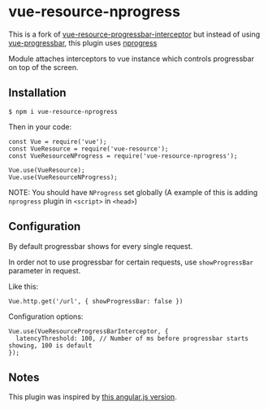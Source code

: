 # vue-resource-nprogress

This is a fork of [vue-resource-progressbar-interceptor](https://github.com/staskjs/vue-resource-progressbar-interceptor) but instead of using [vue-progressbar](https://github.com/hilongjw/vue-progressbar), this plugin uses [nprogress](https://github.com/rstacruz/nprogress)

Module attaches interceptors to vue instance which controls progressbar on top of the screen.

## Installation

    $ npm i vue-resource-nprogress

Then in your code:

    const Vue = require('vue');
    const VueResource = require('vue-resource');
    const VueResourceNProgress = require('vue-resource-nprogress');

    Vue.use(VueResource);
    Vue.use(VueResourceNProgress);


NOTE: You should have `NProgress` set globally (A example of this is adding `nprogress` plugin in `<script>` in `<head>`)

## Configuration

By default progressbar shows for every single request.

In order not to use progressbar for certain requests, use `showProgressBar` parameter in request.

Like this:

    Vue.http.get('/url', { showProgressBar: false })

Configuration options:

    Vue.use(VueResourceProgressBarInterceptor, {
      latencyThreshold: 100, // Number of ms before progressbar starts showing, 100 is default
    });

## Notes

This plugin was inspired by [this angular.js version](https://github.com/chieffancypants/angular-loading-bar).
